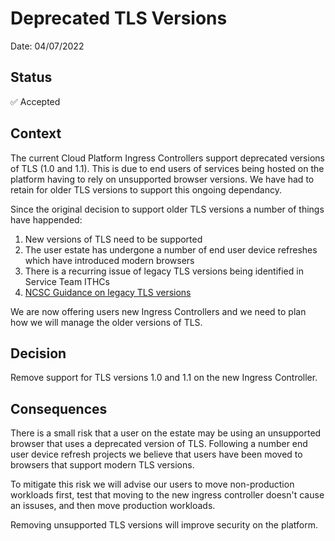 # Deprecated TLS Versions

Date: 04/07/2022

## Status

✅ Accepted

## Context

The current Cloud Platform Ingress Controllers support deprecated versions of TLS (1.0 and 1.1). This is due to end users of services being hosted on the platform having to rely on unsupported browser versions. We have had to retain for older TLS versions to support this ongoing dependancy.

Since the original decision to support older TLS versions a number of things have happended:

1. New versions of TLS need to be supported
2. The user estate has undergone a number of end user device refreshes which have introduced modern browsers
3. There is a recurring issue of legacy TLS versions being identified in Service Team ITHCs
4. [NCSC Guidance on legacy TLS versions](https://www.ncsc.gov.uk/guidance/using-tls-to-protect-data#section_5)

We are now offering users new Ingress Controllers and we need to plan how we will manage the older versions of TLS.

## Decision

Remove support for TLS versions 1.0 and 1.1 on the new Ingress Controller.

## Consequences

There is a small risk that a user on the estate may be using an unsupported browser that uses a deprecated version of TLS. Following a number end user device refresh projects we believe that users have been moved to browsers that support modern TLS versions.

To mitigate this risk we will advise our users to move non-production workloads first, test that moving to the new ingress controller doesn't cause an issuses, and then move production workloads.

Removing unsupported TLS versions will improve security on the platform.
